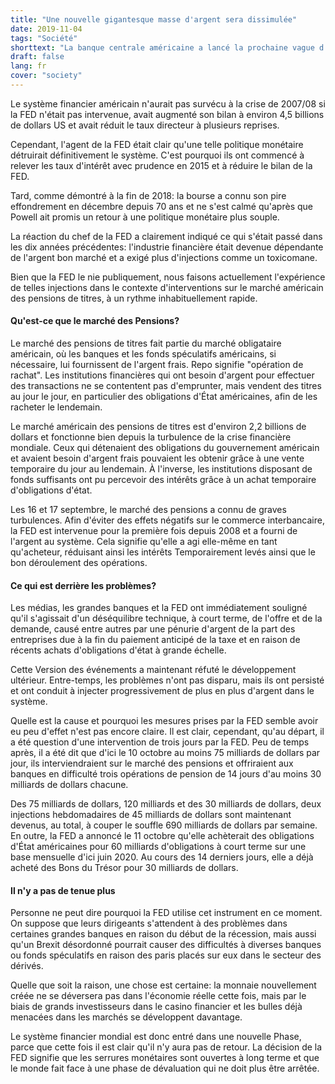 ```yaml
---
title: "Une nouvelle gigantesque masse d'argent sera dissimulée"
date: 2019-11-04
tags: "Société"
shorttext: "La banque centrale américaine a lancé la prochaine vague d'argent par la porte de derrière ces dernières semaines."
draft: false
lang: fr
cover: "society"
---
```


Le système financier américain n'aurait pas survécu à la crise de 2007/08 si la FED n'était pas intervenue, avait augmenté son bilan à environ 4,5 billions de dollars US et avait réduit le taux directeur à plusieurs reprises.

Cependant, l'agent de la FED était clair qu'une telle politique monétaire détruirait définitivement le système. C'est pourquoi ils ont commencé à relever les taux d'intérêt avec prudence en 2015 et à réduire le bilan de la FED.

Tard, comme démontré à la fin de 2018: la bourse a connu son pire effondrement en décembre depuis 70 ans et ne s'est calmé qu'après que Powell ait promis un retour à une politique monétaire plus souple.

La réaction du chef de la FED a clairement indiqué ce qui s'était passé dans les dix années précédentes: l'industrie financière était devenue dépendante de l'argent bon marché et a exigé plus d'injections comme un toxicomane.

Bien que la FED le nie publiquement, nous faisons actuellement l'expérience de telles injections dans le contexte d'interventions sur le marché américain des pensions de titres, à un rythme inhabituellement rapide.

#### Qu'est-ce que le marché des Pensions?

Le marché des pensions de titres fait partie du marché obligataire américain, où les banques et les fonds spéculatifs américains, si nécessaire, lui fournissent de l'argent frais. Repo signifie "opération de rachat". Les institutions financières qui ont besoin d'argent pour effectuer des transactions ne se contentent pas d'emprunter, mais vendent des titres au jour le jour, en particulier des obligations d'État américaines, afin de les racheter le lendemain.

Le marché américain des pensions de titres est d'environ 2,2 billions de dollars et fonctionne bien depuis la turbulence de la crise financière mondiale. Ceux qui détenaient des obligations du gouvernement américain et avaient besoin d'argent frais pouvaient les obtenir grâce à une vente temporaire du jour au lendemain. À l'inverse, les institutions disposant de fonds suffisants ont pu percevoir des intérêts grâce à un achat temporaire d'obligations d'état.

Les 16 et 17 septembre, le marché des pensions a connu de graves turbulences. Afin d'éviter des effets négatifs sur le commerce interbancaire, la FED est intervenue pour la première fois depuis 2008 et a fourni de l'argent au système. Cela signifie qu'elle a agi elle-même en tant qu'acheteur, réduisant ainsi les intérêts Temporairement levés ainsi que le bon déroulement des opérations.

#### Ce qui est derrière les problèmes?

Les médias, les grandes banques et la FED ont immédiatement souligné qu'il s'agissait d'un déséquilibre technique, à court terme, de l'offre et de la demande, causé entre autres par une pénurie d'argent de la part des entreprises due à la fin du paiement anticipé de la taxe et en raison de récents achats d'obligations d'état à grande échelle.

Cette Version des événements a maintenant réfuté le développement ultérieur. Entre-temps, les problèmes n'ont pas disparu, mais ils ont persisté et ont conduit à injecter progressivement de plus en plus d'argent dans le système.

Quelle est la cause et pourquoi les mesures prises par la FED semble avoir eu peu d'effet n'est pas encore claire. Il est clair, cependant, qu'au départ, il a été question d'une intervention de trois jours par la FED. Peu de temps après, il a été dit que d'ici le 10 octobre au moins 75 milliards de dollars par jour, ils interviendraient sur le marché des pensions et offriraient aux banques en difficulté trois opérations de pension de 14 jours d'au moins 30 milliards de dollars chacune. 

Des 75 milliards de dollars, 120 milliards et des 30 milliards de dollars, deux injections hebdomadaires de 45 milliards de dollars sont maintenant devenus, au total, à couper le souffle 690 milliards de dollars par semaine. En outre, la FED a annoncé le 11 octobre qu'elle achèterait des obligations d'État américaines pour 60 milliards d'obligations à court terme sur une base mensuelle d'ici juin 2020.  Au cours des 14 derniers jours, elle a déjà acheté des Bons du Trésor pour 30 milliards de dollars.

#### Il n'y a pas de tenue plus

Personne ne peut dire pourquoi la FED utilise cet instrument en ce moment. On suppose que leurs dirigeants s'attendent à des problèmes dans certaines grandes banques en raison du début de la récession, mais aussi qu'un Brexit désordonné pourrait causer des difficultés à diverses banques ou fonds spéculatifs en raison des paris placés sur eux dans le secteur des dérivés.

Quelle que soit la raison, une chose est certaine: la monnaie nouvellement créée ne se déversera pas dans l'économie réelle cette fois, mais par le biais de grands investisseurs dans le casino financier et les bulles déjà menacées dans les marchés se développent davantage.

Le système financier mondial est donc entré dans une nouvelle Phase, parce que cette fois il est clair qu'il n'y aura pas de retour. La décision de la FED signifie que les serrures monétaires sont ouvertes à long terme et que le monde fait face à une phase de dévaluation qui ne doit plus être arrêtée.
